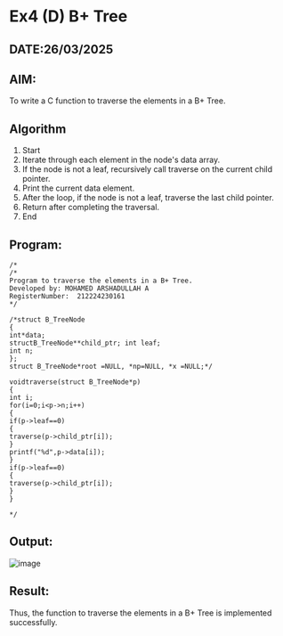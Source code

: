 # Ex4 (D) B+ Tree
## DATE:26/03/2025
## AIM:
To write a C function to traverse the elements in a B+ Tree.

## Algorithm
1. Start
2. Iterate through each element in the node's data array.
3. If the node is not a leaf, recursively call traverse on the current child pointer.
4. Print the current data element.
5. After the loop, if the node is not a leaf, traverse the last child pointer.
6. Return after completing the traversal.
7. End

## Program:
```
/*
/*
Program to traverse the elements in a B+ Tree.
Developed by: MOHAMED ARSHADULLAH A
RegisterNumber:  212224230161
*/

/*struct B_TreeNode
{
int*data;
structB_TreeNode**child_ptr; int leaf;
int n;
};
struct B_TreeNode*root =NULL, *np=NULL, *x =NULL;*/

voidtraverse(struct B_TreeNode*p)
{
int i;
for(i=0;i<p->n;i++)
{
if(p->leaf==0)
{
traverse(p->child_ptr[i]);
}
printf("%d",p->data[i]);
}
if(p->leaf==0)
{
traverse(p->child_ptr[i]);
}
}
  
*/
```

## Output:

![image](https://github.com/user-attachments/assets/bebd34e5-9f0d-405a-a5ba-e99d0e5e28be)


## Result:
Thus, the function to traverse the elements in a B+ Tree is implemented successfully.
